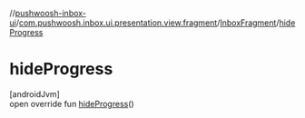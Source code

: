 //[pushwoosh-inbox-ui](../../../index.md)/[com.pushwoosh.inbox.ui.presentation.view.fragment](../index.md)/[InboxFragment](index.md)/[hideProgress](hide-progress.md)

# hideProgress

[androidJvm]\
open override fun [hideProgress](hide-progress.md)()
